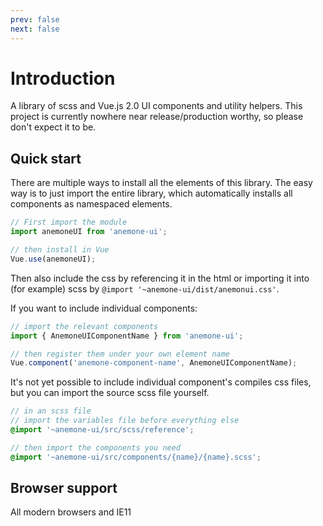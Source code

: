 ```yaml
---
prev: false
next: false
---
```


# Introduction

A library of scss and Vue.js 2.0 UI components and utility helpers. 
This project is currently nowhere near release/production worthy, so
please don't expect it to be. 

## Quick start
There are multiple ways to install all the elements of this library. The easy 
way is to just import the entire library, which automatically installs all 
components as namespaced elements. 

```javascript
// First import the module
import anemoneUI from 'anemone-ui';

// then install in Vue
Vue.use(anemoneUI);
``` 

Then also include the css by referencing it in the html or importing it into 
(for example) scss by ```@import '~anemone-ui/dist/anemonui.css'```. 

If you want to include individual components:

```javascript
// import the relevant components
import { AnemoneUIComponentName } from 'anemone-ui';

// then register them under your own element name
Vue.component('anemone-component-name', AnemoneUIComponentName);
```

It's not yet possible to include individual component's 
compiles css files, but you can import the source scss file yourself.

```scss
// in an scss file
// import the variables file before everything else
@import '~anemone-ui/src/scss/reference';

// then import the components you need
@import '~anemone-ui/src/components/{name}/{name}.scss';
```

## Browser support
All modern browsers and IE11